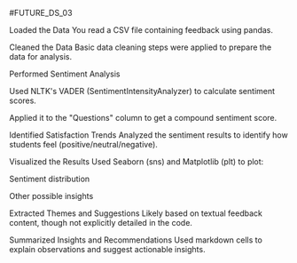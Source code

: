 #FUTURE_DS_03


Loaded the Data
You read a CSV file containing feedback using pandas.

Cleaned the Data
Basic data cleaning steps were applied to prepare the data for analysis.

Performed Sentiment Analysis

Used NLTK's VADER (SentimentIntensityAnalyzer) to calculate sentiment scores.

Applied it to the "Questions" column to get a compound sentiment score.

Identified Satisfaction Trends
Analyzed the sentiment results to identify how students feel (positive/neutral/negative).

Visualized the Results
Used Seaborn (sns) and Matplotlib (plt) to plot:

Sentiment distribution

Other possible insights

Extracted Themes and Suggestions
Likely based on textual feedback content, though not explicitly detailed in the code.

Summarized Insights and Recommendations
Used markdown cells to explain observations and suggest actionable insights.
